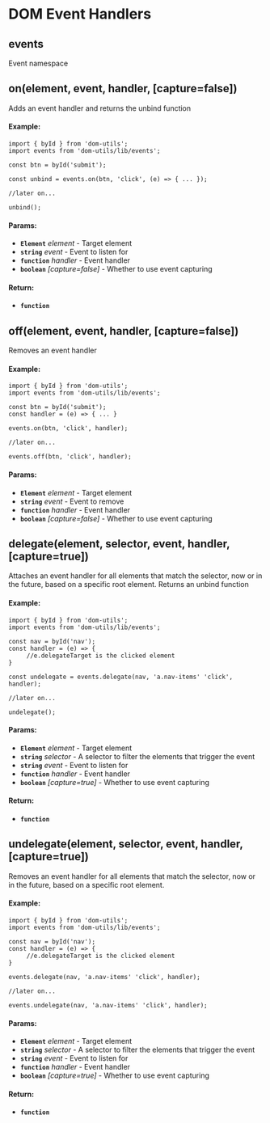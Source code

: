 

<!-- Start src/events.js -->

# DOM Event Handlers

## events 

Event namespace

## on(element, event, handler, [capture=false])

Adds an event handler and returns the unbind function

#### Example:

```
import { byId } from 'dom-utils';
import events from 'dom-utils/lib/events';

const btn = byId('submit');

const unbind = events.on(btn, 'click', (e) => { ... });

//later on...

unbind();
```

#### Params:

* **`Element`** *element* - Target element
* **`string`** *event* - Event to listen for
* **`function`** *handler* - Event handler
* **`boolean`** *[capture=false]* - Whether to use event capturing

#### Return:

* **`function`** 

## off(element, event, handler, [capture=false])

Removes an event handler

#### Example:

```
import { byId } from 'dom-utils';
import events from 'dom-utils/lib/events';

const btn = byId('submit');
const handler = (e) => { ... }

events.on(btn, 'click', handler);

//later on...

events.off(btn, 'click', handler);
```

#### Params:

* **`Element`** *element* - Target element
* **`string`** *event* - Event to remove
* **`function`** *handler* - Event handler
* **`boolean`** *[capture=false]* - Whether to use event capturing

## delegate(element, selector, event, handler, [capture=true])

Attaches an event handler for all elements that match the selector, now or in the future, based on a specific root element.
Returns an unbind function

#### Example:

```
import { byId } from 'dom-utils';
import events from 'dom-utils/lib/events';

const nav = byId('nav');
const handler = (e) => {
     //e.delegateTarget is the clicked element
}

const undelegate = events.delegate(nav, 'a.nav-items' 'click', handler);

//later on...

undelegate();
```

#### Params:

* **`Element`** *element* - Target element
* **`string`** *selector* - A selector to filter the elements that trigger the event
* **`string`** *event* - Event to listen for
* **`function`** *handler* - Event handler
* **`boolean`** *[capture=true]* - Whether to use event capturing

#### Return:

* **`function`** 

## undelegate(element, selector, event, handler, [capture=true])

Removes an event handler for all elements that match the selector, now or in the future, based on a specific root element.

#### Example:

```
import { byId } from 'dom-utils';
import events from 'dom-utils/lib/events';

const nav = byId('nav');
const handler = (e) => {
     //e.delegateTarget is the clicked element
}

events.delegate(nav, 'a.nav-items' 'click', handler);

//later on...

events.undelegate(nav, 'a.nav-items' 'click', handler);
```

#### Params:

* **`Element`** *element* - Target element
* **`string`** *selector* - A selector to filter the elements that trigger the event
* **`string`** *event* - Event to listen for
* **`function`** *handler* - Event handler
* **`boolean`** *[capture=true]* - Whether to use event capturing

#### Return:

* **`function`** 

<!-- End src/events.js -->

